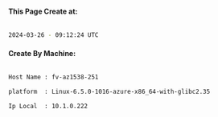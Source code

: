 
   
#### This Page Create at:

```bash

2024-03-26 - 09:12:24 UTC

```

#### Create By Machine:

```bash

Host Name : fv-az1538-251

platform  : Linux-6.5.0-1016-azure-x86_64-with-glibc2.35

Ip Local  : 10.1.0.222

```

